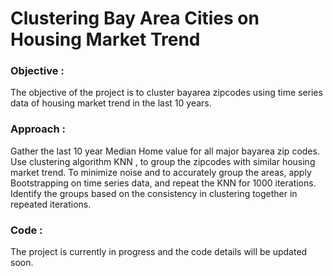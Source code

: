 # Clustering Bay Area Cities on Housing Market Trend

### Objective :
The objective of the project is to cluster bayarea zipcodes using time series data of housing market trend in the last 10 years. 

### Approach :
Gather the last 10 year Median Home value for all major bayarea zip codes. Use clustering algorithm KNN , to group the zipcodes with similar housing market trend.
To minimize noise and to accurately group the areas, apply Bootstrapping on time series data, and repeat the KNN for 1000 iterations. Identify the groups based on the consistency in clustering together in repeated iterations.


### Code :
The project is currently in progress and the code details will be updated soon.

